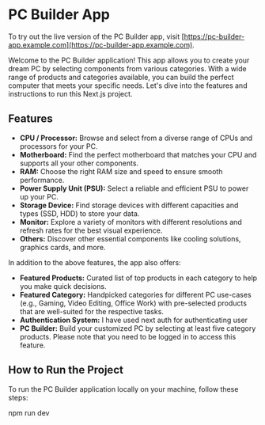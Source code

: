 # PC Builder App
To try out the live version of the PC Builder app, visit [https://pc-builder-app.example.com](https://pc-builder-app.example.com).


Welcome to the PC Builder application! This app allows you to create your dream PC by selecting components from various categories. With a wide range of products and categories available, you can build the perfect computer that meets your specific needs. Let's dive into the features and instructions to run this Next.js project.

## Features

- **CPU / Processor:** Browse and select from a diverse range of CPUs and processors for your PC.
- **Motherboard:** Find the perfect motherboard that matches your CPU and supports all your other components.
- **RAM:** Choose the right RAM size and speed to ensure smooth performance.
- **Power Supply Unit (PSU):** Select a reliable and efficient PSU to power up your PC.
- **Storage Device:** Find storage devices with different capacities and types (SSD, HDD) to store your data.
- **Monitor:** Explore a variety of monitors with different resolutions and refresh rates for the best visual experience.
- **Others:** Discover other essential components like cooling solutions, graphics cards, and more.

In addition to the above features, the app also offers:

- **Featured Products:** Curated list of top products in each category to help you make quick decisions.
- **Featured Category:** Handpicked categories for different PC use-cases (e.g., Gaming, Video Editing, Office Work) with pre-selected products that are well-suited for the respective tasks.
- **Authentication System:** I have used next auth for authenticating user
- **PC Builder:** Build your customized PC by selecting at least five category products. Please note that you need to be logged in to access this feature.

## How to Run the Project

To run the PC Builder application locally on your machine, follow these steps:
  
  npm run dev